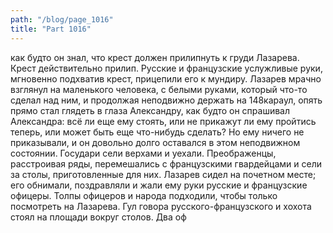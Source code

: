 ```yaml
---
path: "/blog/page_1016"
title: "Part 1016"
---
```


как будто он знал, что крест должен прилипнуть к груди Лазарева. Крест действительно прилип.
Русские и французские услужливые руки, мгновенно подхватив крест, прицепили его к мундиру. Лазарев мрачно взглянул на маленького человека, с белыми руками, который что-то сделал над ним, и продолжая неподвижно держать на 148караул, опять прямо стал глядеть в глаза Александру, как будто он спрашивал Александра: всё ли еще ему стоять, или не прикажут ли ему пройтись теперь, или может быть еще что-нибудь сделать? Но ему ничего не приказывали, и он довольно долго оставался в этом неподвижном состоянии.
Государи сели верхами и уехали. Преображенцы, расстроивая ряды, перемешались с французскими гвардейцами и сели за столы, приготовленные для них.
Лазарев сидел на почетном месте; его обнимали, поздравляли и жали ему руки русские и французские офицеры. Толпы офицеров и народа подходили, чтобы только посмотреть на Лазарева. Гул говора русского-французского и хохота стоял на площади вокруг столов. Два оф
